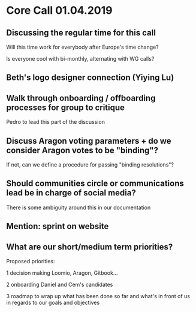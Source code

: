 # Core Call 01.04.2019

## Discussing the regular time for this call

Will this time work for everybody after Europe's time change?

Is everyone cool with bi-monthly, alternating with WG calls?

## Beth's logo designer connection \(Yiying Lu\)

## Walk through onboarding / offboarding processes for group to critique

Pedro to lead this part of the discussion

## Discuss Aragon voting parameters + do we consider Aragon votes to be "binding"?

If not, can we define a procedure for passing "binding resolutions"?

## Should communities circle or communications lead be in charge of social media?  

There is some ambiguity around this in our documentation

## Mention: sprint on website

## What are our short/medium term priorities?
Proposed priorities:

1 decision making
Loomio, Aragon, Gitbook...

2 onboarding 
Daniel and Cem's candidates

3 roadmap 
to wrap up what has been done so far and what's in front of us in regards to our goals and objectives
